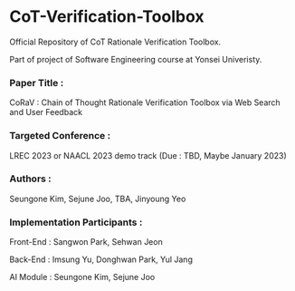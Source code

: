 # CoT-Verification-Toolbox
Official Repository of CoT Rationale Verification Toolbox.

Part of project of Software Engineering course at Yonsei Univeristy.

### Paper Title :
CoRaV : Chain of Thought Rationale Verification Toolbox via Web Search and User Feedback

### Targeted Conference :
LREC 2023 or NAACL 2023 demo track (Due : TBD, Maybe January 2023)

### Authors :
Seungone Kim, Sejune Joo, TBA, Jinyoung Yeo

### Implementation Participants :
Front-End : Sangwon Park, Sehwan Jeon

Back-End : Imsung Yu, Donghwan Park, Yul Jang

AI Module : Seungone Kim, Sejune Joo
